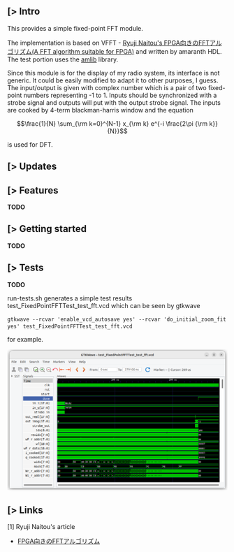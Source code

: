 [> Intro
--------
This provides a simple fixed-point FFT module.

The implementation is based on VFFT - [Ryuji Naitou's FPGA向きのFFTアルゴリズム(A FFT algorithm suitable for FPGA)](http://nahitafu.cocolog-nifty.com/nahitafu/2016/01/fpgafft-78b8.html) and written by amaranth HDL. The test portion uses the [amlib](https://github.com/amaranth-community-unofficial/amlib) library.

Since this module is for the display of my radio system, its interface is not generic. It could be easily modified to adapt it to other purposes, I guess. The input/output is given with complex number which is a pair of two fixed-point numbers representing -1 to 1. Inputs should be synchronized with a strobe signal and outputs will put with the output strobe signal. The inputs are cooked by 4-term blackman-harris window and the equation

$$\frac{1}{N} \sum_{\rm k=0}^{N-1} x_{\rm k} e^{-i \frac{2\pi {\rm k}}{N}}$$

is used for DFT.

[> Updates
----------

[> Features
-----------
**TODO**

[> Getting started
------------------
**TODO**

[> Tests
--------
**TODO**

run-tests.sh generates a simple test results test_FixedPointFFTTest_test_fft.vcd which can be seen by gtkwave
```
gtkwave --rcvar 'enable_vcd_autosave yes' --rcvar 'do_initial_zoom_fit yes' test_FixedPointFFTTest_test_fft.vcd
```
for example.

![Test result](https://github.com/kazkojima/tinyfft-fpga/blob/main/doc/test_FixedPointFFTTest_test_fft.png)

[> Links
-------------

[1] Ryuji Naitou's article
* [FPGA向きのFFTアルゴリズム](http://nahitafu.cocolog-nifty.com/nahitafu/2016/01/fpgafft-78b8.html)
